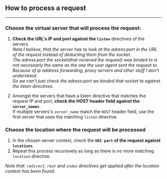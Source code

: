 ## How to process a request 
---
### Choose the virtual server that will process the request:

1. **Check the URL's IP and port against the ``listen``** directives of the servers.  
*Note:I believe, that the server has to look at the adress:port in the URL of the request instead of deducting them from the socket.  
The adress:port the socket(that recieved the request) was binded to is not necessarly the same as the one the user agent sent the request to.  
Because of ip address forwarding, proxy servers and other stuff I don't understand.  
So we can't just check the adress:port we binded that socket to against the listen directives.*

2. Amongst the servers that have a listen directive that matches the request IP and port, **check the HOST header field against the ``server_names``**.  
If multiple servers's ``server_name`` match the ``HOST`` header field, use the first server that uses the matching ``listen`` directive.

### Choose the location where the request will be processed

1. In the chosen server context, check the **``URI part`` of the request against ``locations``**.
2. Repeat this process recursively as long as there is no more matching ``location`` directive.  

*Note that: ``redirect``, ``root`` and ``index`` directives get applied after the location context has been found.*


## 